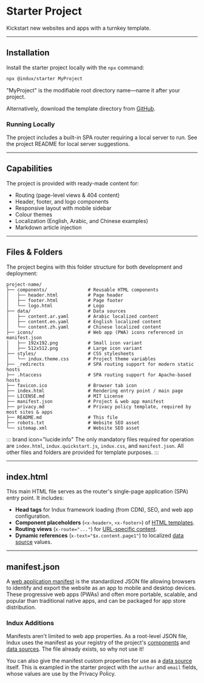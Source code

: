 # Starter Project

Kickstart new websites and apps with a turnkey template.

---

## Installation

Install the starter project locally with the `npx` command:

```bash copy
npx @indux/starter MyProject
```

"MyProject" is the modifiable root directory name—name it after your project.

Alternatively, download the template directory from <a href="https://github.com/andrewmatlock/Indux/tree/master/templates/starter" target="_blank">GitHub</a>.

### Running Locally

The project includes a built-in SPA router requiring a local server to run. See the project README for local server suggestions.

---

## Capabilities

The project is provided with ready-made content for:

- Routing (page-level views & 404 content)
- Header, footer, and logo components
- Responsive layout with mobile sidebar
- Colour themes
- Localization (English, Arabic, and Chinese examples)
- Markdown article injection

---

## Files & Folders

The project begins with this folder structure for both development and deployment:

```
project-name/
├── components/               # Reusable HTML components
│   ├── header.html           # Page header
│   ├── footer.html           # Page footer
│   └── logo.html             # Logo
├── data/                     # Data sources
│   ├── content.ar.yaml       # Arabic localized content
│   ├── content.en.yaml       # English localized content
│   └── content.zh.yaml       # Chinese localized content
├── icons/                    # Web app (PWA) icons referenced in manifest.json
│   ├── 192x192.png           # Small icon variant
│   ├── 512x512.png           # Large icon variant
├── styles/                   # CSS stylesheets
│   └── indux.theme.css       # Project theme variables
├── _redirects                # SPA routing support for modern static hosts
├── .htaccess                 # SPA routing support for Apache-based hosts
├── favicon.ico               # Browser tab icon
├── index.html                # Rendering entry point / main page
├── LICENSE.md                # MIT License
├── manifest.json             # Project & web app manifest
├── privacy.md                # Privacy policy template, required by most sites & apps
├── README.md                 # This file
├── robots.txt                # Website SEO asset
└── sitemap.xml               # Website SEO asset
```

::: brand icon="lucide:info"
The only mandatory files required for operation are `index.html`, `indux.quickstart.js`, `indux.css`, and `manifest.json`. All other files and folders are provided for template purposes.
:::

---

## index.html

This main HTML file serves as the router's single-page application (SPA) entry point. It includes:

- **Head tags** for Indux framework loading (from CDN), SEO, and web app configuration.
- **Component placeholders** (`<x-header>`, `<x-footer>`) of [HTML templates](/plugins/components).
- **Routing views** (`x-route="..."`) for [URL-specific content](/plugins/router).
- **Dynamic references** (`x-text="$x.content.page1"`) to localized [data source](/plugins/data-sources) values.

---

## manifest.json

A <a href="https://developer.mozilla.org/en-US/docs/Web/Progressive_web_apps/Manifest" target="_blank">web application manifest</a> is the standardized JSON file allowing browsers to identify and export the website as an app to mobile and desktop devices. These progressive web apps (PWAs) and often more portable, scalable, and popular than traditional native apps, and can be packaged for app store distribution.

### Indux Additions

Manifests aren't limited to web app properties. As a root-level JSON file, Indux uses the manifest as your registry of the project's [components](/plugins/components) and [data sources](/plugins/data-sources). The file already exists, so why not use it!

You can also give the manifest custom properties for use as a [data source](/plugins/data-sources) itself. This is exampled in the starter project with the `author` and `email` fields, whose values are use by the Privacy Policy.